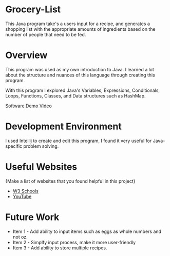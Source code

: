 # Grocery-List
This Java program take's a users input for a recipe, and generates a shopping list with the appropriate amounts of ingredients based on the number of people that need to be fed. 
# Overview

This program was used as my own introduction to Java. I learned a lot about the structure and nuances of this language through creating this program.

With this program I explored Java's Variables, Expressions, Conditionals, Loops, Functions, Classes, and Data structures such as HashMap.

[Software Demo Video](http://youtube.link.goes.here)

# Development Environment

I used Intellij to create and edit this program, I found it very useful for Java-specific problem solving.

# Useful Websites

{Make a list of websites that you found helpful in this project}
* [W3 Schools](https://www.w3schools.com/java/default.asp)
* [YouTube](https://www.youtube.com/watch?v=eIrMbAQSU34&t=2557s)

# Future Work

* Item 1 - Add ability to input items such as eggs as whole numbers and not oz.
* Item 2 - Simplfy input process, make it more user-friendly
* Item 3 - Add ability to store multiple recipes.
